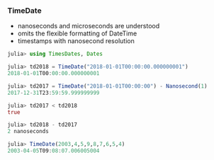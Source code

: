 ### TimeDate
- nanoseconds and microseconds are understood
- omits the flexible formatting of DateTime
- timestamps with nanosecond resolution

```julia
julia> using TimesDates, Dates

julia> td2018 = TimeDate("2018-01-01T00:00:00.000000001")
2018-01-01T00:00:00.000000001

julia> td2017 = TimeDate("2018-01-01T00:00:00") - Nanosecond(1)
2017-12-31T23:59:59.999999999

julia> td2017 < td2018
true

julia> td2018 - td2017
2 nanoseconds

julia> TimeDate(2003,4,5,9,8,7,6,5,4)
2003-04-05T09:08:07.006005004

```

